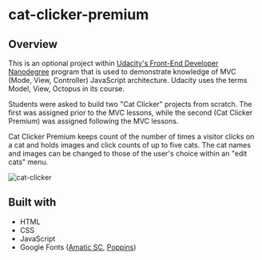 # cat-clicker-premium
## Overview
This is an optional project within [Udacity's Front-End Developer Nanodegree](https://www.udacity.com/course/front-end-web-developer-nanodegree--nd001) program that is used to demonstrate knowledge of MVC (Mode, View, Controller) JavaScript architecture. Udacity uses the terms Model, View, Octopus in its course.

Students were asked to build two "Cat Clicker" projects from scratch. The first was assigned prior to the MVC lessons, while the second (Cat Clicker Premium) was assigned following the MVC lessons. 

Cat Clicker Premium keeps count of the number of times a visitor clicks on a cat and holds images and click counts of up to five cats. The cat names and images can be changed to those of the user's choice within an "edit cats" menu. 

<img src="https://preview.ibb.co/cCAsoA/cat-clicker.png" alt="cat-clicker" border="0">

## Built with
* HTML
* CSS 
* JavaScript
* Google Fonts ([Amatic SC](https://fonts.google.com/specimen/Amatic+SC), [Poppins](https://fonts.google.com/specimen/Poppins))
